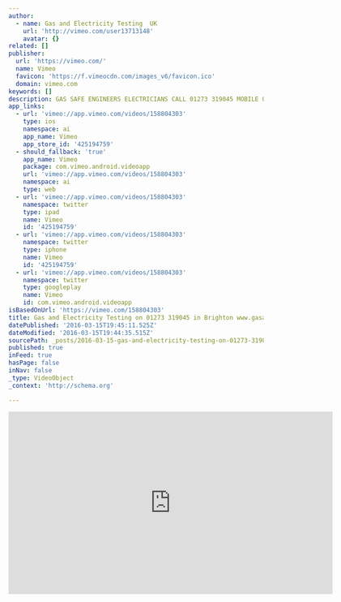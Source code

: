 ```yaml
---
author:
  - name: Gas and Electricity Testing  UK
    url: 'http://vimeo.com/user13713148'
    avatar: {}
related: []
publisher:
  url: 'https://vimeo.com/'
  name: Vimeo
  favicon: 'https://f.vimeocdn.com/images_v6/favicon.ico'
  domain: vimeo.com
keywords: []
description: GAS SAFE ENGINEERS ELECTRICIANS CALL 01273 319045 MOBILE 07758 437370 Safety Testing Checklist Electrical Installation Condition Report - Every 5 Years Portable Appliance Test - Every Year Fire or Smoke Alarm Test - Every Year Fire Risk Assessment - Every Year Emergency Lighting Test - Every Year Gas Safety Test
app_links:
  - url: 'vimeo://app.vimeo.com/videos/158804303'
    type: ios
    namespace: ai
    app_name: Vimeo
    app_store_id: '425194759'
  - should_fallback: 'true'
    app_name: Vimeo
    package: com.vimeo.android.videoapp
    url: 'vimeo://app.vimeo.com/videos/158804303'
    namespace: ai
    type: web
  - url: 'vimeo://app.vimeo.com/videos/158804303'
    namespace: twitter
    type: ipad
    name: Vimeo
    id: '425194759'
  - url: 'vimeo://app.vimeo.com/videos/158804303'
    namespace: twitter
    type: iphone
    name: Vimeo
    id: '425194759'
  - url: 'vimeo://app.vimeo.com/videos/158804303'
    namespace: twitter
    type: googleplay
    name: Vimeo
    id: com.vimeo.android.videoapp
isBasedOnUrl: 'https://vimeo.com/158804303'
title: Gas and Electricity Testing on 01273 319045 in Brighton www.gasandelec.co.uk
datePublished: '2016-03-15T19:45:11.525Z'
dateModified: '2016-03-15T19:44:35.515Z'
sourcePath: _posts/2016-03-15-gas-and-electricity-testing-on-01273-319045-in-brighton-www.md
published: true
inFeed: true
hasPage: false
inNav: false
_type: VideoObject
_context: 'http://schema.org'

---
```

<iframe src="https://cdn.embedly.com/widgets/media.html?src=https%3A%2F%2Fplayer.vimeo.com%2Fvideo%2F158804303&amp;url=https%3A%2F%2Fvimeo.com%2F158804303&amp;image=http%3A%2F%2Fi.vimeocdn.com%2Fvideo%2F560394074_640.jpg&amp;key=b7d04c9b404c499eba89ee7072e1c4f7&amp;type=text%2Fhtml&amp;schema=vimeo" width="640" height="360" scrolling="no" frameborder="0" allowfullscreen="allowfullscreen" style=""></iframe>